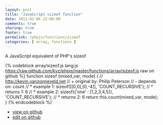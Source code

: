 ```yaml
---
layout: post
title: "JavaScript sizeof function"
date: 2011-02-06 12:00:00
comments: true
sharing: true
footer: true
permalink: /phpjs/functions/sizeof
categories: [ array, functions ]
---
```

A JavaScript equivalent of PHP's sizeof
<!-- more -->
{% codeblock array/sizeof.js lang:js https://raw.github.com/kvz/phpjs/master/functions/array/sizeof.js raw on github %}
function sizeof (mixed_var, mode) {
    // http://kevin.vanzonneveld.net
    // +   original by: Philip Peterson
    // -    depends on: count
    // *     example 1: sizeof([[0,0],[0,-4]], 'COUNT_RECURSIVE');
    // *     returns 1: 6
    // *     example 2: sizeof({'one' : [1,2,3,4,5]}, 'COUNT_RECURSIVE');
    // *     returns 2: 6
    return this.count(mixed_var, mode);
}
{% endcodeblock %}
<ul>
 <li><a href="https://github.com/kvz/phpjs/blob/master/functions/array/sizeof.js">view on github</a></li>
 <li><a href="https://github.com/kvz/phpjs/edit/master/functions/array/sizeof.js">edit on github</a></li>
</ul>
